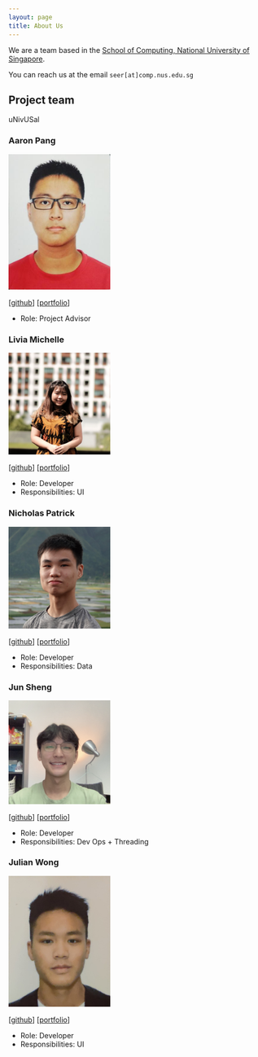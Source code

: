 ```yaml
---
layout: page
title: About Us
---
```


We are a team based in the [School of Computing, National University of Singapore](http://www.comp.nus.edu.sg).

You can reach us at the email `seer[at]comp.nus.edu.sg`

## Project team

uNivUSal

### Aaron Pang

<img src="images/turretdive.png" width="200px">

[[github](https://github.com/turretDive)]
[[portfolio](team/turretdive.md)]

* Role: Project Advisor

### Livia Michelle

<img src="images/liviamil.png" width="200px">

[[github](http://github.com/liviamil)]
[[portfolio](team/liviamil.md)]

* Role: Developer
* Responsibilities: UI

### Nicholas Patrick

<img src="images/nicholaspatrick.png" width="200px">

[[github](http://github.com/NicholasPatrick)] [[portfolio](team/nicholaspatrick.md)]

* Role: Developer
* Responsibilities: Data

### Jun Sheng

<img src="images/jsincorporated.png" width="200px">

[[github](http://github.com/jsincorporated)]
[[portfolio](team/johndoe.md)]

* Role: Developer
* Responsibilities: Dev Ops + Threading

### Julian Wong

<img src="images/jnwkm.png" width="200px">

[[github](http://github.com/Jnwkm)]
[[portfolio](team/jnwkm.md)]

* Role: Developer
* Responsibilities: UI
